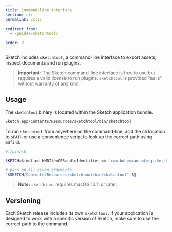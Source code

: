 ```yaml
---
title: Command-line interface
section: cli
permalink: /cli/

redirect_from:
  - /guides/sketchtool/

order: 2
---
```


Sketch includes `sketchtool`, a command-line interface to export assets, inspect documents and run plugins.

> **Important:** The Sketch command-line interface is free to use but requires a valid license to run plugins. `sketchtool` is provided "as is" without warranty of any kind.

## Usage

The `sketchtool` binary is located within the Sketch application bundle.

```sh
Sketch.app/Contents/Resources/sketchtool/bin/sketchtool
```

To run `sketchtool` from anywhere on the command-line, add the cli location to `$PATH` or use a convenience script to look up the correct path using `mdfind`.

```sh
#!/bin/sh

SKETCH=$(mdfind kMDItemCFBundleIdentifier == 'com.bohemiancoding.sketch3' | head -n 1)

# pass on all given arguments
"$SKETCH/Contents/Resources/sketchtool/bin/sketchtool" $@
```

> **Note:** `sketchtool` requires macOS 10.11 or later.

## Versioning

Each Sketch release includes its own `sketchtool`. If your application is designed to work with a specific version of Sketch, make sure to use the correct path to the command.
